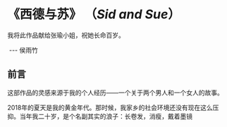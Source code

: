 # 《西德与苏》 （*Sid and Sue*）

我将此作品献给张瑜小姐，祝她长命百岁。

​																							                                      --- 侯雨竹

## 前言

​	这部作品的灵感来源于我的个人经历——一个关于两个男人和一个女人的故事。

​	2018年的夏天是我的黄金年代。那时候，我家乡的社会环境还没有现在这么压抑。当年我二十岁，是个名副其实的浪子：长卷发，消瘦，戴着墨镜